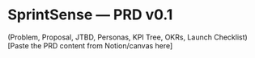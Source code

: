 # SprintSense — PRD v0.1
(Problem, Proposal, JTBD, Personas, KPI Tree, OKRs, Launch Checklist)
[Paste the PRD content from Notion/canvas here]
